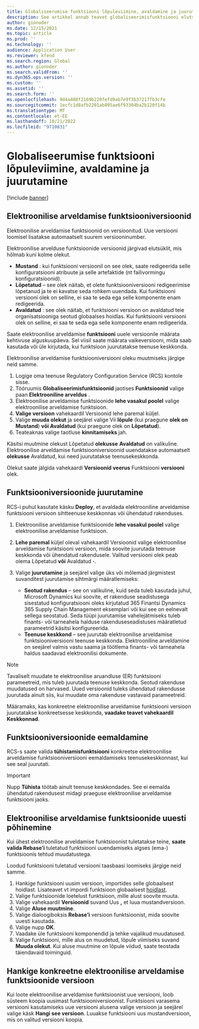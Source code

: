 ```yaml
---
title: Globaliseerumise funktsiooni lõpuleviimine, avaldamine ja juurutamine
description: See artikkel annab teavet globaliseerimisfunktsiooni elutsükli kohta.
author: gionoder
ms.date: 12/15/2021
ms.topic: article
ms.prod: ''
ms.technology: ''
audience: Application User
ms.reviewer: kfend
ms.search.region: Global
ms.author: gionoder
ms.search.validFrom: ''
ms.dyn365.ops.version: ''
ms.custom: ''
ms.assetid: ''
ms.search.form: ''
ms.openlocfilehash: 9d4a408f2169b220fefd9ab7e9f3b37217fb3cfe
ms.sourcegitcommit: 1ecfc1d8afb2201ab895ae6f93304ba2b120f14b
ms.translationtype: MT
ms.contentlocale: et-EE
ms.lasthandoff: 10/21/2022
ms.locfileid: "9710831"
---
```

# <a name="complete-publish-and-deploy-a-globalization-feature"></a>Globaliseerumise funktsiooni lõpuleviimine, avaldamine ja juurutamine

[!include [banner](../includes/banner.md)]

## <a name="electronic-invoicing-feature-versions"></a>Elektroonilise arveldamise funktsiooniversioonid

Elektroonilise arveldamise funktsioonid on versioonitud. Uue versiooni loomisel lisatakse automaatselt suurem versiooninumber.

Elektroonilise arvelduse funktsioonide versioonid järgivad elutsüklit, mis hõlmab kuni kolme olekut.

- **Mustand** : kui funktsiooni versioonil on see olek, saate redigeerida selle konfiguratsiooni atribuute ja selle artefaktide (nt failivormingu konfiguratsioonid).
- **Lõpetatud** – see olek näitab, et olete funktsiooniversiooni redigeerimise lõpetanud ja te ei kavatse seda rohkem uuendada. Kui funktsiooni versiooni olek on selline, ei saa te seda ega selle komponente enam redigeerida.
- **Avaldatud** : see olek näitab, et funktsiooni versioon on avaldatud teie organisatsiooniga seotud globaalses hoidlas. Kui funktsiooni versiooni olek on selline, ei saa te seda ega selle komponente enam redigeerida.

Saate elektroonilise arveldamise **funktsiooni** uuele versioonile määrata kehtivuse alguskuupäeva. Sel viisil saate määrata vaikeversiooni, mida saab kasutada või üle kirjutada, kui funktsioon juurutatakse teenuse keskkonda.

Elektroonilise arveldamise funktsiooniversiooni oleku muutmiseks järgige neid samme.

1. Logige oma teenuse Regulatory Configuration Service (RCS) kontole sisse.
2. Tööruumis **Globaliseerimisfunktsioonid** jaotises **Funktsioonid** valige paan **Elektrooniline arveldus** .
3. Elektroonilise arveldamise funktsioonide **lehe vasakul poolel** valige elektroonilise arveldamise funktsioon.
4. **Valige versioon** vahekaardil Versioonid lehe paremal küljel.
5. Valige **muuda olekut** ja seejärel valige Vii **lõpule** (kui praegune **olek on Mustand**) **või Avaldatud** (kui praegune olek on **Lõpetatud**).
6. Teateaknas valige taotluse **kinnitamiseks** jah.

Käsitsi muutmine olekust Lõpetatud **olekusse** **Avaldatud** on valikuline. Elektroonilise arveldamise funktsiooniversioonid uuendatakse automaatselt **olekusse** Avaldatud, kui need juurutatakse teenusekeskkonda.

Olekut saate jälgida vahekaardi **Versioonid veerus** Funktsiooni **versiooni** olek.

## <a name="deploy-feature-versions"></a>Funktsiooniversioonide juurutamine

RCS-i puhul kasutate käsku **Deploy**, et avaldada elektrooniline arveldamise funktsiooni versioon sihtteenuse keskkonnas või ühendatud rakenduses.

1. Elektroonilise arveldamise funktsioonide **lehe vasakul poolel** valige elektroonilise arveldamise funktsioon.
2. **Lehe paremal** küljel oleval vahekaardil Versioonid valige elektroonilise arveldamise funktsiooni versioon, mida soovite juurutada teenuse keskkonda või ühendatud rakendusele. Valitud versiooni olek peab olema Lõpetatud **või** Avaldatud **·**.
3. Valige **juurutamine** ja seejärel valige üks või mõlemad järgmistest suvanditest juurutamise sihtmärgi määratlemiseks:

    - **Seotud rakendus** – see on valikuline, kuid seda tuleb kasutada juhul, Microsoft Dynamics kui soovite, et rakenduse seadistusega sisestatud konfiguratsiooni oleks kirjutatud 365 Finantsi Dynamics 365 Supply Chain Management eksemplari või kui see on eelnevalt sellega seostatud. Seda tüüpi juurutamise vahelejätmiseks tuleb finants- või tarneahela halduse rakenduseseadistuses määratletud parameetrid käsitsi konfigureerida.
    - **Teenuse keskkond** – see juurutab elektroonilise arveldamise funktsiooniversiooni teenuse keskkonda. Elektrooniline arveldamine on seejärel valmis vastu saama ja töötlema finants- või tarneahela haldus saadavad elektroonilisi dokumente.

> [!NOTE]
> Tavaliselt muudate te elektroonilise aruandluse (ER) funktsiooni parameetreid, mis tuleb juurutada teenuse keskkonda. Seotud rakenduse muudatused on harvased. Uued versioonid tuleks ühendatud rakendusse juurutada ainult siis, kui muudate oma rakenduse vastavaid parameetreid.

Määramaks, kas konkreetne elektroonilise arveldamise funktsiooni versioon juurutatakse konkreetsesse keskkonda, **vaadake teavet vahekaardil Keskkonnad**.

## <a name="remove-feature-versions"></a>Funktsiooniversioonide eemaldamine

RCS-s saate valida **tühistamisfunktsiooni** konkreetse elektroonilise arveldamise funktsiooniversiooni eemaldamiseks teenusekeskkonnast, kui see seal juurutati.

> [!IMPORTANT]
> Nupp **Tühista** töötab ainult teenuse keskkondades. See ei eemalda ühendatud rakendusest midagi praeguse elektroonilise arveldamise funktsiooni jaoks.

## <a name="rebase-electronic-invoicing-features"></a>Elektroonilise arveldamise funktsioonide uuesti põhinemine

Kui ühest elektroonilise arveldamise funktsioonist tuletatakse teine, **saate valida Rebase’i** tuletatud funktsiooni uuendamiseks algses (ema-) funktsioonis tehtud muudatustega.

Loodud funktsiooni tuletatud versiooni taasbaasi loomiseks järgige neid samme.

1. Hankige funktsiooni uusim versioon, importides selle globaalsest hoidlast. Lisateavet vt impordi funktsioon globaalsest [hoidlast](e-invoicing-import-feature-global-repository.md).
2. Valige funktsioonide loetelust funktsioon, mille alust soovite muuta.
3. Valige vahekaardil **Versioonid** suvand Uus **,** et luua mustandversioon.
4. Valige **Aluse muutmine**.
5. Valige dialoogiboksis **Rebase’i** versioon funktsioonist, mida soovite uuesti kasutada.
6. Valige nupp **OK**.
7. Vaadake üle funktsiooni komponendid ja tehke vajalikud muudatused.
8. Valige funktsiooni, mille alus on muudetud, lõpule viimiseks suvand **Muuda olekut**. Kui aluse muutmine on lõpule viidud, saate teostada täiendavaid toiminguid.

## <a name="get-a-specific-version-of-electronic-invoicing-features"></a>Hankige konkreetne elektroonilise arveldamise funktsioonide versioon

Kui loote elektroonilise arveldamise funktsioonist uue versiooni, loob süsteem koopia uusimast funktsiooniversioonist. Funktsiooni varasema versiooni kasutamiseks uue versiooni alusena valige versioon ja seejärel valige käsk **Hangi see versioon**. Luuakse funktsiooni uus mustandversioon, mis on valitud versiooni koopia.
